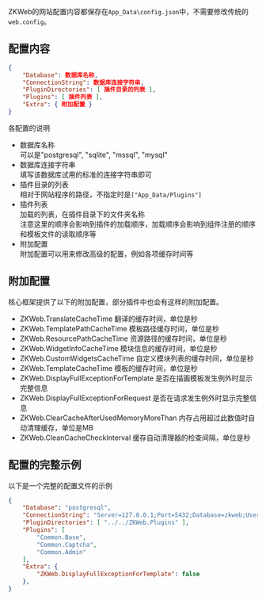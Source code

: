 ZKWeb的网站配置内容都保存在`App_Data\config.json`中，不需要修改传统的`web.config`。<br/>

### <h2>配置内容</h2>
``` json
{
	"Database": 数据库名称,
	"ConnectionString": 数据库连接字符串,
	"PluginDirectories": [ 插件目录的列表 ],
	"Plugins": [ 插件列表 ],
	"Extra": { 附加配置 }
}
```

各配置的说明<br/>

- 数据库名称<br/>
  可以是"postgresql", "sqlite", "mssql", "mysql"
- 数据库连接字符串<br/>
  填写该数据库试用的标准的连接字符串即可
- 插件目录的列表<br/>
  相对于网站程序的路径，不指定时是`["App_Data/Plugins"]`
- 插件列表<br/>
  加载的列表，在插件目录下的文件夹名称<br/>
  注意这里的顺序会影响到插件的加载顺序，加载顺序会影响到组件注册的顺序和模板文件的读取顺序等
- 附加配置<br/>
  附加配置可以用来修改高级的配置，例如各项缓存时间等

### <h2>附加配置</h2>

核心框架提供了以下的附加配置，部分插件中也会有这样的附加配置。

- ZKWeb.TranslateCacheTime 翻译的缓存时间，单位是秒
- ZKWeb.TemplatePathCacheTime 模板路径缓存时间，单位是秒
- ZKWeb.ResourcePathCacheTime 资源路径的缓存时间，单位是秒
- ZKWeb.WidgetInfoCacheTime 模块信息的缓存时间，单位是秒
- ZKWeb.CustomWidgetsCacheTime 自定义模块列表的缓存时间，单位是秒
- ZKWeb.TemplateCacheTime 模板的缓存时间，单位是秒
- ZKWeb.DisplayFullExceptionForTemplate 是否在描画模板发生例外时显示完整信息
- ZKWeb.DisplayFullExceptionForRequest 是否在请求发生例外时显示完整信息
- ZKWeb.ClearCacheAfterUsedMemoryMoreThan 内存占用超过此数值时自动清理缓存，单位是MB
- ZKWeb.CleanCacheCheckInterval 缓存自动清理器的检查间隔，单位是秒

### <h2>配置的完整示例</h2>

以下是一个完整的配置文件的示例
``` json
{
	"Database": "postgresql",
	"ConnectionString": "Server=127.0.0.1;Port=5432;Database=zkweb;User Id=postgres;Password=123456;",
	"PluginDirectories": [ "../../ZKWeb.Plugins" ],
	"Plugins": [
		"Common.Base",
		"Common.Captcha",
		"Common.Admin"
	],
	"Extra": {
		"ZKWeb.DisplayFullExceptionForTemplate": false
	},
}
```
